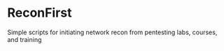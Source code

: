 # ReconFirst
Simple scripts for initiating network recon from pentesting labs, courses, and training

